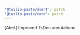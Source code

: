 ```yaml
---
'@twilio-paste/alert': patch
'@twilio-paste/core': patch
---
```


[Alert] Improved TsDoc annotations
